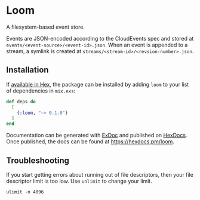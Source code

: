 # Loom

A filesystem-based event store.

Events are JSON-encoded according to the CloudEvents spec and stored at `events/<event-source>/<event-id>.json`.
When an event is appended to a stream, a symlink is created at `streams/<stream-id>/<revsion-number>.json`.

## Installation

If [available in Hex](https://hex.pm/docs/publish), the package can be installed
by adding `loom` to your list of dependencies in `mix.exs`:

```elixir
def deps do
  [
    {:loom, "~> 0.1.0"}
  ]
end
```

Documentation can be generated with [ExDoc](https://github.com/elixir-lang/ex_doc)
and published on [HexDocs](https://hexdocs.pm). Once published, the docs can
be found at <https://hexdocs.pm/loom>.

## Troubleshooting

If you start getting errors about running out of file descriptors, then your file descriptor limit is too low.
Use `unlimit` to change your limit.

```
ulimit -n 4096
```
